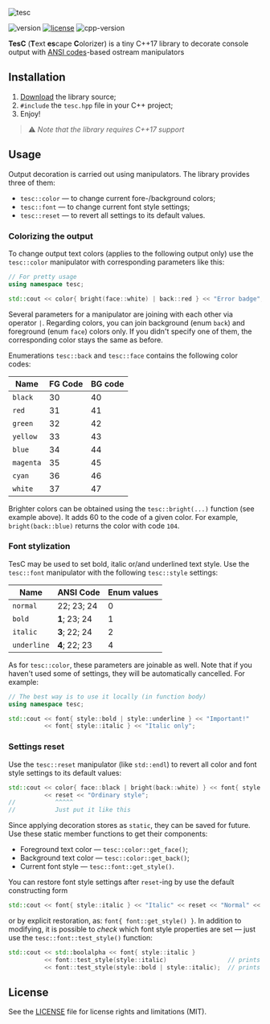 ![tesc](https://user-images.githubusercontent.com/54913619/87863571-e854b700-c964-11ea-8f5a-fd22410fb18a.png)

![version](https://img.shields.io/badge/version-2.0-brightgreen)
[![license](https://img.shields.io/badge/license-MIT-blue)](LICENSE.md)
![cpp-version](https://img.shields.io/badge/C%2B%2B-≥17-blue)

**TesC** (**T**ext **es**cape **C**olorizer) is a tiny C++17 library to decorate console output with [ANSI codes](https://en.wikipedia.org/wiki/ANSI_escape_code)-based ostream manipulators

## Installation
1. [Download](https://github.com/qzminsky/tesc/archive/master.zip) the library source;
2. `#include` the `tesc.hpp` file in your C++ project;
3. Enjoy!

> ⚠️ *Note that the library requires C++17 support*

## Usage
Output decoration is carried out using manipulators. The library provides three of them:

* `tesc::color` — to change current fore-/background colors;
* `tesc::font` — to change current font style settings;
* `tesc::reset` — to revert all settings to its default values.

### Colorizing the output
To change output text colors (applies to the following output only) use the `tesc::color` manipulator with corresponding parameters like this:

```C++
// For pretty usage
using namespace tesc;

std::cout << color{ bright(face::white) | back::red } << "Error badge";
```

Several parameters for a manipulator are joining with each other via operator `|`. Regarding colors, you can join background (enum `back`) and foreground (enum `face`) colors only. If you didn't specify one of them, the corresponding color stays the same as before.

Enumerations `tesc::back` and `tesc::face` contains the following color codes:

| Name      | FG Code | BG code |
|-----------|---------|---------|
| `black`   | 30      | 40      |
| `red`     | 31      | 41      |
| `green`   | 32      | 42      |
| `yellow`  | 33      | 43      |
| `blue`    | 34      | 44      |
| `magenta` | 35      | 45      |
| `cyan`    | 36      | 46      |
| `white`   | 37      | 47      |

Brighter colors can be obtained using the `tesc::bright(...)` function (see example above). It adds 60 to the code of a given color. For example, `bright(back::blue)` returns the color with code `104`.

### Font stylization
TesC may be used to set bold, italic or/and underlined text style. Use the `tesc::font` manipulator with the following `tesc::style` settings:

| Name        | ANSI Code     | Enum values |
|-------------|---------------|-------------|
| `normal`    | 22; 23; 24    | 0           |
| `bold`      | **1**; 23; 24 | 1           |
| `italic`    | **3**; 22; 24 | 2           |
| `underline` | **4**; 22; 23 | 4           |

As for `tesc::color`, these parameters are joinable as well. Note that if you haven't used some of settings, they will be automatically cancelled. For example:

```C++
// The best way is to use it locally (in function body)
using namespace tesc;

std::cout << font{ style::bold | style::underline } << "Important!"
          << font{ style::italic } << "Italic only";
```

### Settings reset
Use the `tesc::reset` manipulator (like `std::endl`) to revert all color and font style settings to its default values:

```C++
std::cout << color{ face::black | bright(back::white) } << font{ style::bold } << "Stylized text"
          << reset << "Ordinary style";
//           ^^^^^
//           Just put it like this
```

Since applying decoration stores as `static`, they can be saved for future. Use these static member functions to get their components:

* Foreground text color — `tesc::color::get_face()`;
* Background text color — `tesc::color::get_back()`;
* Current font style — `tesc::font::get_style()`.

You can restore font style settings after `reset`-ing by use the default constructing form

```C++
std::cout << font{ style::italic } << "Italic" << reset << "Normal" << font{} << "Italic";
```

or by explicit restoration, as: `font{ font::get_style() }`. In addition to modifying, it is possible to _check_ which font style properties are set — just use the `tesc::font::test_style()` function:

```C++
std::cout << std::boolalpha << font{ style::italic }
          << font::test_style(style::italic)                 // prints `true`
          << font::test_style(style::bold | style::italic);  // prints `false`
```

## License
See the [LICENSE](LICENSE.md) file for license rights and limitations (MIT).
